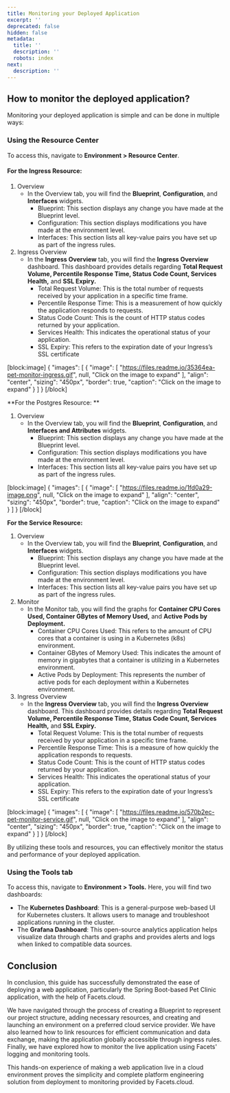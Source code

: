 ```yaml
---
title: Monitoring your Deployed Application
excerpt: ''
deprecated: false
hidden: false
metadata:
  title: ''
  description: ''
  robots: index
next:
  description: ''
---
```

## How to monitor the deployed application?

Monitoring your deployed application is simple and can be done in multiple ways:

### Using the Resource Center

To access this, navigate to **Environment > Resource Center**. 

#### For the Ingress Resource:

1. Overview
   - In the Overview tab, you will find the **Blueprint**, **Configuration**, and **Interfaces** widgets.
     - Blueprint: This section displays any change you have made at the Blueprint level.
     - Configuration: This section displays modifications you have made at the environment level.
     - Interfaces: This section lists all key-value pairs you have set up as part of the ingress rules.
2. Ingress Overview
   - In the **Ingress Overview** tab, you will find the **Ingress Overview** dashboard. This dashboard provides details regarding **Total Request Volume, Percentile Response Time, Status Code Count, Services Health,** and **SSL Expiry.**
     - Total Request Volume: This is the total number of requests received by your application in a specific time frame.
     - Percentile Response Time: This is a measurement of how quickly the application responds to requests.
     - Status Code Count: This is the count of HTTP status codes returned by your application.
     - Services Health: This indicates the operational status of your application.
     - SSL Expiry: This refers to the expiration date of your Ingress’s SSL certificate

[block:image]
{
  "images": [
    {
      "image": [
        "https://files.readme.io/35364ea-pet-monitor-ingress.gif",
        null,
        "Click on the image to expand"
      ],
      "align": "center",
      "sizing": "450px",
      "border": true,
      "caption": "Click on the image to expand"
    }
  ]
}
[/block]


**For the Postgres Resource: **

1. Overview
   - In the Overview tab, you will find the **Blueprint**, **Configuration**, and **Interfaces and Attributes** widgets.
     - Blueprint: This section displays any change you have made at the Blueprint level.
     - Configuration: This section displays modifications you have made at the environment level.
     - Interfaces: This section lists all key-value pairs you have set up as part of the ingress rules.

[block:image]
{
  "images": [
    {
      "image": [
        "https://files.readme.io/1fd0a29-image.png",
        null,
        "Click on the image to expand"
      ],
      "align": "center",
      "sizing": "450px",
      "border": true,
      "caption": "Click on the image to expand"
    }
  ]
}
[/block]


**For the Service Resource:**

1. Overview
   - In the Overview tab, you will find the **Blueprint**, **Configuration**, and **Interfaces** widgets.
     - Blueprint: This section displays any change you have made at the Blueprint level.
     - Configuration: This section displays modifications you have made at the environment level.
     - Interfaces: This section lists all key-value pairs you have set up as part of the ingress rules.
2. Monitor
   - In the Monitor tab, you will find the graphs for **Container CPU Cores Used, Container GBytes of Memory Used,** and **Active Pods by Deployment.**
     - Container CPU Cores Used: This refers to the amount of CPU cores that a container is using in a Kubernetes (k8s) environment.
     - Container GBytes of Memory Used: This indicates the amount of memory in gigabytes that a container is utilizing in a Kubernetes environment.
     - Active Pods by Deployment: This represents the number of active pods for each deployment within a Kubernetes environment.
3. Ingress Overview
   - In the **Ingress Overview** tab, you will find the **Ingress Overview** dashboard. This dashboard provides details regarding **Total Request Volume, Percentile Response Time, Status Code Count, Services Health,** and **SSL Expiry.**
     - Total Request Volume: This is the total number of requests received by your application in a specific time frame.
     - Percentile Response Time: This is a measure of how quickly the application responds to requests.
     - Status Code Count: This is the count of HTTP status codes returned by your application.
     - Services Health: This indicates the operational status of your application.
     - SSL Expiry: This refers to the expiration date of your Ingress’s SSL certificate

[block:image]
{
  "images": [
    {
      "image": [
        "https://files.readme.io/570b2ec-pet-monitor-service.gif",
        null,
        "Click on the image to expand"
      ],
      "align": "center",
      "sizing": "450px",
      "border": true,
      "caption": "Click on the image to expand"
    }
  ]
}
[/block]


By utilizing these tools and resources, you can effectively monitor the status and performance of your deployed application.

### Using the Tools tab

To access this, navigate to **Environment > Tools.** Here, you will find two dashboards:

- The **Kubernetes Dashboard**: This is a general-purpose web-based UI for Kubernetes clusters. It allows users to manage and troubleshoot applications running in the cluster.
- The **Grafana Dashboard**: This open-source analytics application helps visualize data through charts and graphs and provides alerts and logs when linked to compatible data sources.

## Conclusion

In conclusion, this guide has successfully demonstrated the ease of deploying a web application, particularly the Spring Boot-based Pet Clinic application, with the help of Facets.cloud.

We have navigated through the process of creating a Blueprint to represent our project structure, adding necessary resources, and creating and launching an environment on a preferred cloud service provider. We have also learned how to link resources for efficient communication and data exchange, making the application globally accessible through ingress rules. Finally, we have explored how to monitor the live application using Facets' logging and monitoring tools. 

This hands-on experience of making a web application live in a cloud environment proves the simplicity and complete platform engineering solution from deployment to monitoring provided by Facets.cloud.